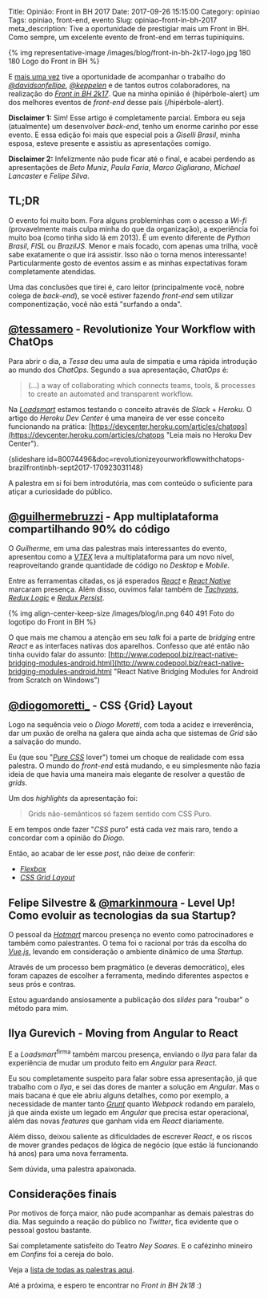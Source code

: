 Title: Opinião: Front in BH 2017
Date: 2017-09-26 15:15:00
Category: opiniao
Tags: opiniao, front-end, evento
Slug: opiniao-front-in-bh-2017
meta_description: Tive a oportunidade de prestigiar mais um Front in BH. Como sempre, um excelente evento de front-end em terras tupiniquins.

{% img representative-image /images/blog/front-in-bh-2k17-logo.jpg 180 180 Logo do Front in BH %}

E [mais uma vez]({filename}opiniao-front-in-bh.md "Opinião sobre a edição de 2013") tive
a oportunidade de acompanhar o trabalho do
[*@davidsonfellipe*](https://twitter.com/davidsonfellipe "Perfil do Careca no Twitter"),
[*@keppelen*](https://twitter.com/keppelen "Perfil do Giovanni no Twitter") e de tantos
outros colaboradores, na realização do [*Front in BH 2k17*](https://www.frontinbh.com.br/ "Front in BH").
Que na minha opinião é {hipérbole-alert} um dos melhores eventos de *front-end* desse país {/hipérbole-alert}.

<!-- PELICAN_END_SUMMARY -->

**Disclaimer 1:** Sim! Esse artigo é completamente parcial. Embora eu seja (atualmente) um desenvolver *back-end*,
tenho um enorme carinho por esse evento. E essa edição foi mais que especial pois a *Giselli Brasil*,
minha esposa, esteve presente e assistiu as apresentações comigo.

**Disclaimer 2:** Infelizmente não pude ficar até o final, e acabei perdendo as apresentações de
*Beto Muniz*, *Paula Faria*, *Marco Gigliarano*, *Michael Lancaster* e *Felipe Silva*.

## TL;DR

O evento foi muito bom. Fora alguns probleminhas com o acesso a *Wi-fi* (provavelmente mais culpa
minha do que da organização), a experiência foi muito boa (como tinha sido lá em 2013). É um evento
diferente de *Python Brasil*, *FISL* ou *BrazilJS*. Menor e mais focado, com apenas uma trilha,
você sabe exatamente o que irá assistir. Isso não o torna menos interessante! Particularmente
gosto de eventos assim e as minhas expectativas foram completamente atendidas.

Uma das conclusões que tirei é, caro leitor (principalmente você, nobre colega de *back-end*),
se você estiver fazendo *front-end* sem utilizar componentização, você não está "surfando a onda".

## [@tessamero](https://twitter.com/tessamero "Perfil no Twitter") - Revolutionize Your Workflow with ChatOps

Para abrir o dia, a *Tessa* deu uma aula de simpatia e uma rápida introdução ao mundo dos
*ChatOps*. Segundo a sua apresentação, *ChatOps* é:

> (...) a way of collaborating which connects teams, tools, & processes to
> create an automated and transparent workflow.

Na [*Loadsmart*](http://loadsmart.com/ "Jabá da firma") estamos testando o conceito
através de *Slack* + *Heroku*. O artigo do *Heroku Dev Center* é uma maneira de
ver esse conceito funcionando na prática:
[https://devcenter.heroku.com/articles/chatops](https://devcenter.heroku.com/articles/chatops "Leia mais no Heroku Dev Center").

{slideshare id=80074496&doc=revolutionizeyourworkflowwithchatops-brazilfrontinbh-sept2017-170923031148}

A palestra em si foi bem introdutória, mas com conteúdo o suficiente para atiçar a curiosidade
do público.

## [@guilhermebruzzi](https://twitter.com/guilhermebruzzi "Perfil no Twitter") - App multiplataforma compartilhando 90% do código

O *Guilherme*, em uma das palestras mais interessantes do evento, apresentou como
a [*VTEX*](https://pt.vtex.com/ "A Verdadeira Plataforma Cloud Commerce") leva a
multiplataforma para um novo nível, reaproveitando grande quantidade de código
no *Desktop* e *Mobile*.

Entre as ferramentas citadas, os já esperados [*React*](https://facebook.github.io/react/ "A JavaScript library for building user interfaces")
e [*React Native*](https://facebook.github.io/react-native/ "Learn once, write anywhere: Build mobile apps with React")
marcaram presença. Além disso, ouvimos falar também de [*Tachyons*](http://tachyons.io/ "Built for designing"),
[*Redux Logic*](https://github.com/jeffbski/redux-logic "Redux middleware for organizing all your business logic") e
[*Redux Persist*](https://github.com/rt2zz/redux-persist "Persist and rehydrate a redux store").

{% img align-center-keep-size /images/blog/in.png 640 491 Foto do logotipo do Front in BH %}

O que mais me chamou a atenção em seu *talk* foi a parte de *bridging* entre *React* e
as interfaces nativas dos aparelhos. Confesso que até então não tinha ouvido falar do assunto:
[http://www.codepool.biz/react-native-bridging-modules-android.html](http://www.codepool.biz/react-native-bridging-modules-android.html "React Native Bridging Modules for Android from Scratch on Windows")

## [@diogomoretti_](https://twitter.com/diogomoretti_ "Perfil no Twitter") - CSS {Grid} Layout

Logo na sequência veio o *Diogo Moretti*, com toda a acidez e irreverência, dar um puxão de orelha
na galera que ainda acha que sistemas de *Grid* são a salvação do mundo.

Eu (que sou "[*Pure CSS*](https://purecss.io/ "A set of small, responsive CSS modules that you can use in every web project") lover")
tomei um choque de realidade com essa palestra. O mundo do *front-end* está mudando, e eu
simplesmente não fazia ideia de que havia uma maneira mais elegante de resolver a questão de *grids*.

<script async class="speakerdeck-embed" data-id="7c6d373964b7423dbff2b49cbdb16ecc" data-ratio="1.33333333333333" src="//speakerdeck.com/assets/embed.js"></script>

Um dos *highlights* da apresentação foi:

> Grids não-semânticos só fazem sentido com CSS Puro.

E em tempos onde fazer "*CSS* puro" está cada vez mais raro, tendo a concordar com a opinião do *Diogo*.

Então, ao acabar de ler esse *post*, não deixe de conferir:

* [*Flexbox*](https://css-tricks.com/snippets/css/a-guide-to-flexbox/ "A complete guide to Flexbox")
* [*CSS Grid Layout*](https://css-tricks.com/snippets/css/complete-guide-grid/ "A Complete Guide to Grid")

## Felipe Silvestre & [@markinmoura](https://twitter.com/markinmoura "Perfil no Twitter") - Level Up! Como evoluir as tecnologias da sua Startup?

O pessoal da [*Hotmart*](https://www.hotmart.com/pt/ "Venda produtos digitais com simplicidade e segurança")
marcou presença no evento como patrocinadores e também como palestrantes. O tema foi o racional por trás
da escolha do [*Vue.js*](https://vuejs.org/ "The Progressive JavaScript Framework"), levando em consideração o ambiente dinâmico de uma *Startup*.

Através de um processo bem pragmático (e deveras democrático), eles foram capazes de escolher a ferramenta, medindo
diferentes aspectos e seus prós e contras.

Estou aguardando ansiosamente a publicação dos *slides* para "roubar" o método para mim.

## Ilya Gurevich - Moving from Angular to React

E a *Loadsmart*<sup>firma</sup> também marcou presença, enviando o *Ilya* para falar da experiência de mudar um
produto feito em *Angular* para *React*.

Eu sou completamente suspeito para falar sobre essa apresentação, já que trabalho com o *Ilya*,
e sei das dores de manter a solução em *Angular*. Mas o mais bacana é que ele abriu alguns detalhes,
como por exemplo, a necessidade de manter tanto [*Grunt*]({tag}grunt "Leia mais sobre Grunt")
quanto *Webpack* rodando em paralelo, já que ainda existe um legado em *Angular* que precisa estar operacional,
além das novas *features* que ganham vida em *React* diariamente.

Além disso, deixou saliente as dificuldades de escrever *React*, e os riscos de mover grandes pedaços de lógica
de negócio (que estão lá funcionando há anos) para uma nova ferramenta.

Sem dúvida, uma palestra apaixonada.

## Considerações finais

Por motivos de força maior, não pude acompanhar as demais palestras do dia. Mas seguindo a reação do público no
*Twitter*, fica evidente que o pessoal gostou bastante.

Saí completamente satisfeito do Teatro *Ney Soares*. E o cafézinho mineiro em *Confins* foi a cereja do bolo.

Veja a [lista de todas as palestras aqui](https://gist.github.com/jcemer/6bdf0ef742dc1e6edcd1e045139fe329 "Gist front-in-bh-2017-talks.md").

Até a próxima, e espero te encontrar no *Front in BH 2k18* :)
